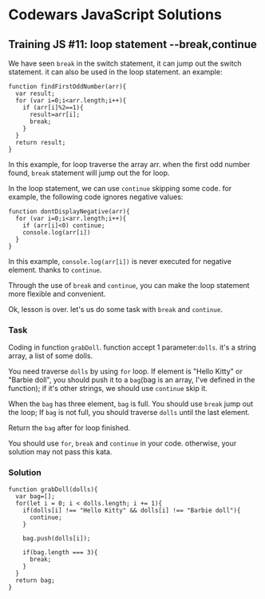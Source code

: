 # Codewars JavaScript Solutions

## Training JS #11: loop statement --break,continue

We have seen `break` in the switch statement, it can jump out the switch statement. it can also be used in the loop statement. an example:

```
function findFirstOddNumber(arr){
  var result;
  for (var i=0;i<arr.length;i++){
    if (arr[i]%2==1){
      result=arr[i];
      break;
    }
  }
  return result;
}
```

In this example, for loop traverse the array arr. when the first odd number found, `break` statement will jump out the for loop.

In the loop statement, we can use `continue` skipping some code. for example, the following code ignores negative values:

```
function dontDisplayNegative(arr){
  for (var i=0;i<arr.length;i++){
    if (arr[i]<0) continue;
    console.log(arr[i])
  }
}
```

In this example, `console.log(arr[i])` is never executed for negative element. thanks to `continue`.

Through the use of `break` and `continue`, you can make the loop statement more flexible and convenient.

Ok, lesson is over. let's us do some task with `break` and `continue`.

### Task

Coding in function `grabDoll`. function accept 1 parameter:`dolls`. it's a string array, a list of some dolls.

You need traverse `dolls` by using `for` loop. If element is "Hello Kitty" or "Barbie doll", you should push it to a `bag`(bag is an array, I've defined in the function); if it's other strings, we should use `continue` skip it.

When the `bag` has three element, `bag` is full. You should use `break` jump out the loop; If `bag` is not full, you should traverse `dolls` until the last element.

Return the `bag` after for loop finished.

You should use `for`, `break` and `continue` in your code. otherwise, your solution may not pass this kata.

### Solution

```
function grabDoll(dolls){
  var bag=[];
  for(let i = 0; i < dolls.length; i += 1){
    if(dolls[i] !== "Hello Kitty" && dolls[i] !== "Barbie doll"){
      continue;
    }

    bag.push(dolls[i]);

    if(bag.length === 3){
      break;
    }
  }
  return bag;
}
```
